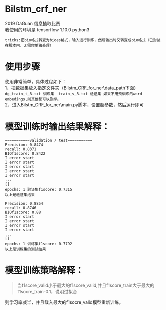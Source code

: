 # Bilstm_crf_ner
2019 DaGuan 信息抽取比赛 <br>
我使用的环境是 tensorflow 1.10.0  python3 <br>

`tricks:把bio格式转变为bioes格式，输入进行训练，然后输出时又转变成bio格式（已封装在脚本内，无需你单独处理）`

# 使用步骤 <br>
使用非常简单，具体过程如下： <br>
1、把数据集放入指定文件夹（Bilstm_CRF_for_ner\data_path下面） <br>
`dg_train_t_8.txt 训练集  train_v_8.txt 验证集 如果不用预训练的word embedings,则其他都可以删掉。` <br>
2、进入Bilstm_CRF_for_ner\main.py脚本，设置超参数，然后运行即可 <br>

# 模型训练时输出结果解释：
```
===========validation / test===========
Precision: 0.8474
recall: 0.8371
BIOf1score: 0.8422
I error start
I error start
I error start
I error start
I error start
...
[]
epochs: 1 验证集f1score: 0.7315
以上是验证集结果

Precision: 0.8854
recall: 0.8746
BIOf1score: 0.88
I error start
I error start
I error start
I error start
...
[]
epochs: 1 训练集f1score: 0.7792
以上是训练集的测试结果
```
# 模型训练策略解释： <br>
> 当f1score_valid小于最大的f1score_valid,并且f1score_train大于最大的f1socre_train-0.1，说明过拟合

则学习率减半，并且载入最大的f1socre_valid模型重新训练。


